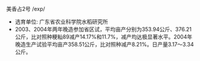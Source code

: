 美香占2号/exp/- 选育单位: 广东省农业科学院水稻研究所- 2003、2004年两年晚造参加省区试，平均亩产分别为353.94公斤、376.21公斤，比对照种粳籼89减产14.17%和11.7%，减产均达极显著水平。2004年晚造生产试验平均亩产358.51公斤，比对照种减产8.21%。日产量3.17～3.34公斤。
